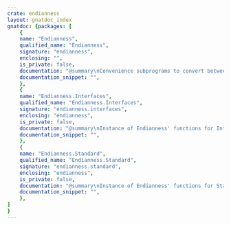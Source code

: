 ```yaml
---
crate: endianness
layout: gnatdoc_index
gnatdoc: {packages: [
    {
    name: "Endianness",
    qualified_name: "Endianness",
    signature: "endianness",
    enclosing: "",
    is_private: false,
    documentation: "@summary\nConvenience subprograms to convert between Big- and Little-endianness\n\n@description\nThis package contains a few convenient subprograms that allow you to\nsimply switch between native endianness of the running system and big\nor little endianness. Ada's byte order handling is quite sophisticated\nand it doesn't provide such routines at all. Hopefully, there is a\nGNAT.Byte_Swapping available in GNAT, but it only allows for simple\nswapping of bytes.\nThis package is built on top of GNAT.Byte_Swapping, but provides much\nsimpler programming interface.\n\nThis package provides generic function interfaces, but mostly you would\nbe better off utilizing already instantiated Endiannes.Standard and\nEndianness.Interfaces packages which initialize all of the provided\nfunctions for compatible types from Standard and Interfaces packages,\nrespectively.",
    documentation_snippet: "",
    },
    {
    name: "Endianness.Interfaces",
    qualified_name: "Endianness.Interfaces",
    signature: "endianness.interfaces",
    enclosing: "endianness",
    is_private: false,
    documentation: "@summary\nInstance of Endianness' functions for Interfaces' integer types",
    documentation_snippet: "",
    },
    {
    name: "Endianness.Standard",
    qualified_name: "Endianness.Standard",
    signature: "endianness.standard",
    enclosing: "endianness",
    is_private: false,
    documentation: "@summary\nInstance of Endianness' functions for Standard integer types",
    documentation_snippet: "",
    },
]
}
---
```

